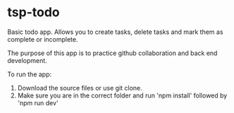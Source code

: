 # tsp-todo
Basic todo app. Allows you to create tasks, delete tasks and mark them as complete or incomplete.

The purpose of this app is to practice github collaboration and back end development.

To run the app: 

1. Download the source files or use git clone. 
2. Make sure you are in the correct folder and run 'npm install' followed by 'npm run dev'
